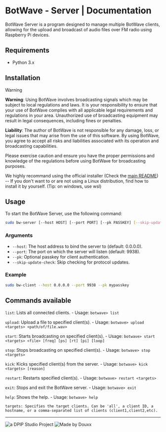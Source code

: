 # BotWave - Server | Documentation

BotWave Server is a program designed to manage multiple BotWave clients, allowing for the upload and broadcast of audio files over FM radio using Raspberry Pi devices.

## Requirements
* Python 3.x

## Installation

> [!WARNING]
> **Warning**: Using BotWave involves broadcasting signals which may be subject to local regulations and laws. It is your responsibility to ensure that your use of BotWave complies with all applicable legal requirements and regulations in your area. Unauthorized use of broadcasting equipment may result in legal consequences, including fines or penalties.
>
> **Liability**: The author of BotWave is not responsible for any damage, loss, or legal issues that may arise from the use of this software. By using BotWave, you agree to accept all risks and liabilities associated with its operation and broadcasting capabilities.
>
> Please exercise caution and ensure you have the proper permissions and knowledge of the regulations before using BotWave for broadcasting purposes.


We highly recommand using the official installer (Check the [main README](/README.md)) -- If you don't want to or are not using a Linux distribution, find how to install it by yourself. (Tip: on windows, use wsl)

## Usage
To start the BotWave Server, use the following command:

```bash
sudo bw-server [--host HOST] [--port PORT] [--pk PASSKEY] [--skip-update-check]
```

### Arguments
* `--host`: The host address to bind the server to (default: 0.0.0.0).
* `--port`: The port on which the server will listen (default: 9938).
* `--pk`: Optional passkey for client authentication.
* `--skip-update-check`: Skip checking for protocol updates.

### Example
```bash
sudo bw-client --host 0.0.0.0 --port 9938 --pk mypasskey
```

## Commands available

`list`: Lists all connected clients.
    - Usage: `botwave> list`

`upload`: Upload a file to specified client(s).
    - Usage: `botwave> upload <targets> <path/of/file.wav>`

`start`: Starts broadcasting on specified client(s).
    - Usage: `botwave> start <targets> <file> [freq] [ps] [rt] [pi] [loop]`

`stop`: Stops broadcasting on specified client(s).
    - Usage: `botwave> stop <targets>`

`kick`: Kicks specified client(s) from the server.
    - Usage: `botwave> kick <targets> [reason]`

`restart`: Restarts specified client(s).
    - Usage: `botwave> restart <targets>`

`exit`: Stops and exit the BotWave server.
    - Usage: `botwave> exit`

`help`: Shows the help.
    - Usage: `botwave> help`

```
targets: Specifies the target clients. Can be 'all', a client ID, a hostname, or a comma-separated list of clients (client1,client2,etc).
```

---

![a DPIP Studio Project](https://madeby.dpip.lol)
![Made by Douxx](https://madeby.douxx.tech)
